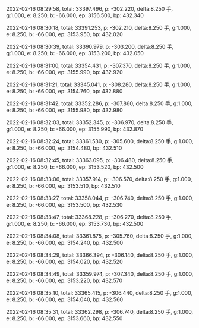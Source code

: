2022-02-16 08:29:58, total: 33397.496, p: -302.220, delta:8.250 手, g:1.000, e: 8.250, b: -66.000, ep: 3156.500, bp: 432.340

2022-02-16 08:30:18, total: 33391.253, p: -302.210, delta:8.250 手, g:1.000, e: 8.250, b: -66.000, ep: 3153.950, bp: 432.020

2022-02-16 08:30:39, total: 33390.979, p: -303.200, delta:8.250 手, g:1.000, e: 8.250, b: -66.000, ep: 3153.200, bp: 432.050

2022-02-16 08:31:00, total: 33354.431, p: -307.370, delta:8.250 手, g:1.000, e: 8.250, b: -66.000, ep: 3155.990, bp: 432.920

2022-02-16 08:31:21, total: 33345.041, p: -308.280, delta:8.250 手, g:1.000, e: 8.250, b: -66.000, ep: 3154.760, bp: 432.880

2022-02-16 08:31:42, total: 33352.286, p: -307.860, delta:8.250 手, g:1.000, e: 8.250, b: -66.000, ep: 3155.980, bp: 432.980

2022-02-16 08:32:03, total: 33352.345, p: -306.970, delta:8.250 手, g:1.000, e: 8.250, b: -66.000, ep: 3155.990, bp: 432.870

2022-02-16 08:32:24, total: 33361.530, p: -305.600, delta:8.250 手, g:1.000, e: 8.250, b: -66.000, ep: 3154.480, bp: 432.510

2022-02-16 08:32:45, total: 33363.095, p: -306.480, delta:8.250 手, g:1.000, e: 8.250, b: -66.000, ep: 3153.520, bp: 432.500

2022-02-16 08:33:06, total: 33357.914, p: -306.570, delta:8.250 手, g:1.000, e: 8.250, b: -66.000, ep: 3153.510, bp: 432.510

2022-02-16 08:33:27, total: 33358.044, p: -306.740, delta:8.250 手, g:1.000, e: 8.250, b: -66.000, ep: 3153.500, bp: 432.530

2022-02-16 08:33:47, total: 33368.228, p: -306.270, delta:8.250 手, g:1.000, e: 8.250, b: -66.000, ep: 3153.730, bp: 432.500

2022-02-16 08:34:08, total: 33361.875, p: -305.760, delta:8.250 手, g:1.000, e: 8.250, b: -66.000, ep: 3154.240, bp: 432.500

2022-02-16 08:34:29, total: 33366.394, p: -306.140, delta:8.250 手, g:1.000, e: 8.250, b: -66.000, ep: 3154.020, bp: 432.520

2022-02-16 08:34:49, total: 33359.974, p: -307.340, delta:8.250 手, g:1.000, e: 8.250, b: -66.000, ep: 3153.220, bp: 432.570

2022-02-16 08:35:10, total: 33365.415, p: -306.440, delta:8.250 手, g:1.000, e: 8.250, b: -66.000, ep: 3154.040, bp: 432.560

2022-02-16 08:35:31, total: 33362.298, p: -306.740, delta:8.250 手, g:1.000, e: 8.250, b: -66.000, ep: 3153.660, bp: 432.550